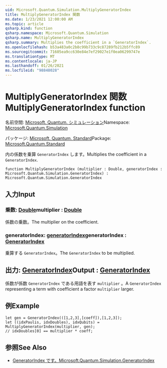 ```yaml
---
uid: Microsoft.Quantum.Simulation.MultiplyGeneratorIndex
title: MultiplyGeneratorIndex 関数
ms.date: 1/23/2021 12:00:00 AM
ms.topic: article
qsharp.kind: function
qsharp.namespace: Microsoft.Quantum.Simulation
qsharp.name: MultiplyGeneratorIndex
qsharp.summary: Multiplies the coefficient in a `GeneratorIndex`.
ms.openlocfilehash: b53a483a0c2b8c99b733c9c87289fb212b5ffc89
ms.sourcegitcommit: 71605ea9cc630e84e7ef29027e1f0ea06299747e
ms.translationtype: MT
ms.contentlocale: ja-JP
ms.lasthandoff: 01/26/2021
ms.locfileid: "98848028"
---
```

# <a name="multiplygeneratorindex-function"></a><span data-ttu-id="cb355-102">MultiplyGeneratorIndex 関数</span><span class="sxs-lookup"><span data-stu-id="cb355-102">MultiplyGeneratorIndex function</span></span>

<span data-ttu-id="cb355-103">名前空間: [Microsoft. Quantum. シミュレーション](xref:Microsoft.Quantum.Simulation)</span><span class="sxs-lookup"><span data-stu-id="cb355-103">Namespace: [Microsoft.Quantum.Simulation](xref:Microsoft.Quantum.Simulation)</span></span>

<span data-ttu-id="cb355-104">パッケージ: [Microsoft. Quantum. Standard](https://nuget.org/packages/Microsoft.Quantum.Standard)</span><span class="sxs-lookup"><span data-stu-id="cb355-104">Package: [Microsoft.Quantum.Standard](https://nuget.org/packages/Microsoft.Quantum.Standard)</span></span>


<span data-ttu-id="cb355-105">内の係数を乗算 `GeneratorIndex` します。</span><span class="sxs-lookup"><span data-stu-id="cb355-105">Multiplies the coefficient in a `GeneratorIndex`.</span></span>

```qsharp
function MultiplyGeneratorIndex (multiplier : Double, generatorIndex : Microsoft.Quantum.Simulation.GeneratorIndex) : Microsoft.Quantum.Simulation.GeneratorIndex
```


## <a name="input"></a><span data-ttu-id="cb355-106">入力</span><span class="sxs-lookup"><span data-stu-id="cb355-106">Input</span></span>

### <a name="multiplier--double"></a><span data-ttu-id="cb355-107">乗数: [Double](xref:microsoft.quantum.lang-ref.double)</span><span class="sxs-lookup"><span data-stu-id="cb355-107">multiplier : [Double](xref:microsoft.quantum.lang-ref.double)</span></span>

<span data-ttu-id="cb355-108">係数の乗数。</span><span class="sxs-lookup"><span data-stu-id="cb355-108">The multiplier on the coefficient.</span></span>


### <a name="generatorindex--generatorindex"></a><span data-ttu-id="cb355-109">generatorIndex: [generatorIndex](xref:Microsoft.Quantum.Simulation.GeneratorIndex)</span><span class="sxs-lookup"><span data-stu-id="cb355-109">generatorIndex : [GeneratorIndex](xref:Microsoft.Quantum.Simulation.GeneratorIndex)</span></span>

<span data-ttu-id="cb355-110">乗算する `GeneratorIndex`。</span><span class="sxs-lookup"><span data-stu-id="cb355-110">The `GeneratorIndex` to be multiplied.</span></span>



## <a name="output--generatorindex"></a><span data-ttu-id="cb355-111">出力: [GeneratorIndex](xref:Microsoft.Quantum.Simulation.GeneratorIndex)</span><span class="sxs-lookup"><span data-stu-id="cb355-111">Output : [GeneratorIndex](xref:Microsoft.Quantum.Simulation.GeneratorIndex)</span></span>

<span data-ttu-id="cb355-112">係数が係数 `GeneratorIndex` である用語を表す `multiplier` 。</span><span class="sxs-lookup"><span data-stu-id="cb355-112">A `GeneratorIndex` representing a term with coefficient a factor `multiplier` larger.</span></span>

## <a name="example"></a><span data-ttu-id="cb355-113">例</span><span class="sxs-lookup"><span data-stu-id="cb355-113">Example</span></span>

```qsharp
let gen = GeneratorIndex(([1,2,3],[coeff]),[1,2,3]);
let ((idxPaulis, idxDoubles), idxQubits) = MultiplyGeneratorIndex(multiplier, gen);
// idxDoubles[0] == multiplier * coeff;
```

## <a name="see-also"></a><span data-ttu-id="cb355-114">参照</span><span class="sxs-lookup"><span data-stu-id="cb355-114">See Also</span></span>

- [<span data-ttu-id="cb355-115">GeneratorIndex です。</span><span class="sxs-lookup"><span data-stu-id="cb355-115">Microsoft.Quantum.Simulation.GeneratorIndex</span></span>](xref:Microsoft.Quantum.Simulation.GeneratorIndex)